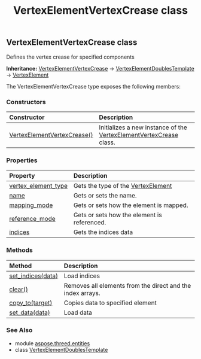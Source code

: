﻿---
title: VertexElementVertexCrease class
second_title: Aspose.3D for Python via .NET API References
description: 
type: docs
weight: 560
url: /python-net/aspose.threed.entities/vertexelementvertexcrease/
is_root: false
---

## VertexElementVertexCrease class

Defines the vertex crease for specified components



**Inheritance:** [VertexElementVertexCrease](/3d/python-net/aspose.threed.entities/vertexelementvertexcrease) → 
[VertexElementDoublesTemplate](/3d/python-net/aspose.threed.entities/vertexelementdoublestemplate) → 
[VertexElement](/3d/python-net/aspose.threed.entities/vertexelement)



The VertexElementVertexCrease type exposes the following members:

### Constructors
| Constructor | Description |
| :- | :- |
| [VertexElementVertexCrease()](/3d/python-net/aspose.threed.entities/vertexelementvertexcrease/__init__/#) | Initializes a new instance of the [VertexElementVertexCrease](/3d/python-net/aspose.threed.entities/vertexelementvertexcrease) class. |


### Properties
| Property | Description |
| :- | :- |
| [vertex_element_type](/3d/python-net/aspose.threed.entities/vertexelementvertexcrease/vertex_element_type) | Gets the type of the [VertexElement](/3d/python-net/aspose.threed.entities/vertexelement) |
| [name](/3d/python-net/aspose.threed.entities/vertexelementvertexcrease/name) | Gets or sets the name. |
| [mapping_mode](/3d/python-net/aspose.threed.entities/vertexelementvertexcrease/mapping_mode) | Gets or sets how the element is mapped. |
| [reference_mode](/3d/python-net/aspose.threed.entities/vertexelementvertexcrease/reference_mode) | Gets or sets how the element is referenced. |
| [indices](/3d/python-net/aspose.threed.entities/vertexelementvertexcrease/indices) | Gets the indices data |


### Methods
| Method | Description |
| :- | :- |
| [set_indices(data)](/3d/python-net/aspose.threed.entities/vertexelementvertexcrease/set_indices/#list) | Load indices |
| [clear()](/3d/python-net/aspose.threed.entities/vertexelementvertexcrease/clear/#) | Removes all elements from the direct and the index arrays. |
| [copy_to(target)](/3d/python-net/aspose.threed.entities/vertexelementvertexcrease/copy_to/#VertexElementDoublesTemplate) | Copies data to specified element |
| [set_data(data)](/3d/python-net/aspose.threed.entities/vertexelementvertexcrease/set_data/#list) | Load data |


### See Also

* module [aspose.threed.entities](../)
* class [VertexElementDoublesTemplate](/3d/python-net/aspose.threed.entities/vertexelementdoublestemplate)
